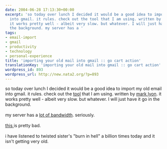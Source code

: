 ```yaml
---
date: 2004-06-28 17:13:30+00:00
excerpt: 'so today over lunch I decided it would be a good idea to import my old  email
  into gmail. it rules. check out the tool that I am using. written by mark lyon.
  it works pretty well - albeit very slow. but whatever. I will just have it go in
  the background. my server has a '
tags:
- email-import
- gmail
- productivity
- technology
- personal-experience
title: 'importing your old mail into gmail :: go cart action'
translationKey: 'importing your old mail into gmail :: go cart action'
wordpress_id: 893
wordpress_url: http://new.nata2.org/?p=893
---
```


so today over lunch I decided it would be a good idea to import my old  email into gmail. it rules. check out the <a href="http://www.marklyon.org/gmail/">tool</a> that I am using. written by <a href="http://www.marklyon.org/">mark lyon</a>. it works pretty well - albeit very slow. but whatever. I will just have it go in the background. <br/><br/>my server has a <a href="https://web.archive.org/web/20030814003134/http://www.nata2.info//?path=pictures%2FIncoming&amp;img=wow_nata2speed.gif">lot of bandwidth</a>. seriously. <br/><br/><a href="https://web.archive.org/web/20030814003134/http://www.nata2.info//humor/movies/dont_ever_get_this_drunk.wmv">this </a> is pretty bad. <br/><br/>i have listened to twisted sister's "burn in hell" a billion times today and it isn't getting very old.